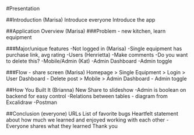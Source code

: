 #Presentation

##Introduction (Marisa)
Introduce everyone
Introduce the app

##Application Overview (Marisa)
###Problem - new kitchen, learn equipment

###Major/unique features
-Not logged in (Marisa)
    -Single equipment has purchase link, avg rating
-Users (Henrietta)
    -Make comments
    -Do you want to delete this?
-Mobile/Admin (Kat)
    -Admin Dashboard
        -Admin toggle

###Flow - share screen (Marisa)
Homepage > Single Equipment > Login > User Dashboard - Delete post > Mobile > Admin Dashboard - Admin toggle

##How You Built It (Brianna)
New Share to slideshow
-Admin is boolean on backend for easy control
-Relations between tables - diagram from Excalidraw
-Postman

##Conclusion (everyone)
URLs
List of favorite bugs
Heartfelt statement about how much we learned and enjoyed working with each other 
    -Everyone shares what they learned
Thank you
